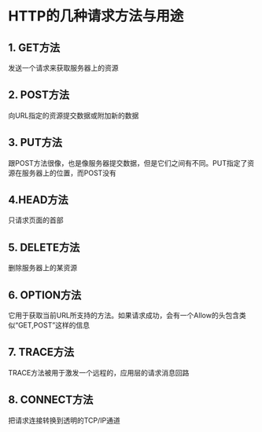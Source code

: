 # HTTP的几种请求方法与用途

## 1. GET方法
发送一个请求来获取服务器上的资源

## 2. POST方法
向URL指定的资源提交数据或附加新的数据

## 3. PUT方法
跟POST方法很像，也是像服务器提交数据，但是它们之间有不同。PUT指定了资源在服务器上的位置，而POST没有

## 4.HEAD方法
只请求页面的首部

## 5. DELETE方法
删除服务器上的某资源

## 6. OPTION方法
它用于获取当前URL所支持的方法。如果请求成功，会有一个Allow的头包含类似“GET,POST”这样的信息

## 7. TRACE方法
TRACE方法被用于激发一个远程的，应用层的请求消息回路

## 8. CONNECT方法
把请求连接转换到透明的TCP/IP通道
